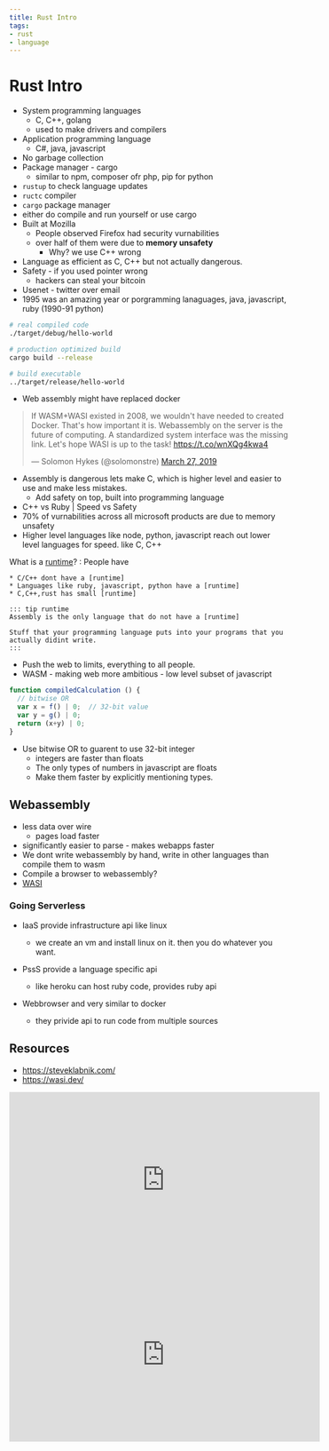 ```yaml
---
title: Rust Intro
tags:
- rust
- language
---
```


# Rust Intro

<TagLinks />

* System programming languages
  * C, C++, golang
  * used to make drivers and compilers
* Application programming language
  * C#, java, javascript
* No garbage collection
* Package manager - cargo
  * similar to npm, composer ofr php, pip for python
* `rustup` to check language updates
* `ructc` compiler
* `cargo` package manager
* either do compile and run yourself or use cargo
* Built at Mozilla
  * People observed Firefox had security vurnabilities
  * over half of them were due to **memory unsafety**
    * Why? we use C++ wrong
* Language as efficient as C, C++ but not actually dangerous.
* Safety - if you used pointer wrong
  * hackers can steal your bitcoin
* Usenet - twitter over email
* 1995 was an amazing year or porgramming lanaguages, java, javascript, ruby  (1990-91 python)

```bash
# real compiled code
./target/debug/hello-world

# production optimized build
cargo build --release

# build executable
../target/release/hello-world
```

* Web assembly might have replaced docker

<blockquote class="twitter-tweet"><p lang="en" dir="ltr">If WASM+WASI existed in 2008, we wouldn&#39;t have needed to created Docker. That&#39;s how important it is. Webassembly on the server is the future of computing. A standardized system interface was the missing link. Let&#39;s hope WASI is up to the task! <a href="https://t.co/wnXQg4kwa4">https://t.co/wnXQg4kwa4</a></p>&mdash; Solomon Hykes (@solomonstre) <a href="https://twitter.com/solomonstre/status/1111004913222324225?ref_src=twsrc%5Etfw">March 27, 2019</a></blockquote> <script async src="https://platform.twitter.com/widgets.js" charset="utf-8"></script>

* Assembly is dangerous lets make C, which is higher level and easier to use and make less mistakes.
  * Add safety on top, built into programming language
* C++ vs Ruby | Speed vs Safety
* 70% of vurnabilities across all microsoft products are due to memory unsafety
* Higher level languages like node, python, javascript reach out lower level languages for speed. like C, C++

What is a [runtime]?
:   People have

    * C/C++ dont have a [runtime]
    * Languages like ruby, javascript, python have a [runtime]
    * C,C++,rust has small [runtime]

    ::: tip runtime
    Assembly is the only language that do not have a [runtime]

    Stuff that your programming language puts into your programs that you actually didint write.
    :::

* Push the web to limits, everything to all people.
* WASM - making web more ambitious - low level subset of javascript

[runtime]: https://en.wikipedia.org/wiki/Runtime_system

```js
function compiledCalculation () {
  // bitwise OR
  var x = f() | 0;  // 32-bit value
  var y = g() | 0;
  return (x+y) | 0;
}
```

* Use bitwise OR to guarent to use 32-bit integer
  * integers are faster than floats
  * The only types of numbers in javascript are floats
  * Make them faster by explicitly mentioning types.

## Webassembly

* less data over wire
  * pages load faster
* significantly easier to parse - makes webapps faster
* We dont write webassembly by hand, write in other languages than compile them to wasm
* Compile a browser to webassembly?
* [WASI](https://wasi.dev/)


### Going Serverless

* IaaS provide infrastructure api like linux
  * we create an vm and install linux on it. then you do whatever you want.
* PssS provide a language specific api
  * like heroku can host ruby code, provides ruby api

* Webbrowser and very similar to docker
  * they privide api to run code from multiple sources


## Resources

* https://steveklabnik.com/
* https://wasi.dev/


<iframe width="560" height="315" src="https://www.youtube.com/embed/CMB6AlE1QuI" frameborder="0" allow="accelerometer; autoplay; encrypted-media; gyroscope; picture-in-picture" allowfullscreen></iframe>


<iframe width="560" height="315" src="https://www.youtube.com/embed/8QlZbg5B1vk" frameborder="0" allow="accelerometer; autoplay; encrypted-media; gyroscope; picture-in-picture" allowfullscreen></iframe>

<Footer />
